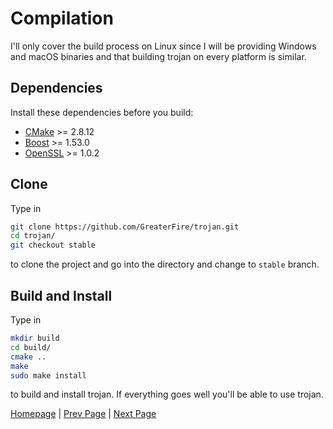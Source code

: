 # Compilation

I'll only cover the build process on Linux since I will be providing Windows and macOS binaries and that building trojan on every platform is similar.

## Dependencies

Install these dependencies before you build:

- [CMake](https://cmake.org/) >= 2.8.12
- [Boost](http://www.boost.org/) >= 1.53.0
- [OpenSSL](https://www.openssl.org/) >= 1.0.2

## Clone

Type in

```bash
git clone https://github.com/GreaterFire/trojan.git
cd trojan/
git checkout stable
```

to clone the project and go into the directory and change to `stable` branch.

## Build and Install

Type in

```bash
mkdir build
cd build/
cmake ..
make
sudo make install
```

to build and install trojan. If everything goes well you'll be able to use trojan.

[Homepage](.) | [Prev Page](config) | [Next Page](usage)

